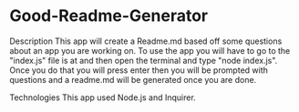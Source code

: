 # Good-Readme-Generator

Description
This app will create a Readme.md based off some questions about an app you are working on. To use the app you will have to go to the "index.js" file is at and then open the terminal and type "node index.js". Once you do that you will press enter then you will be prompted with questions and a readme.md will be generated once you are done.

Technologies
This app used Node.js and Inquirer.

